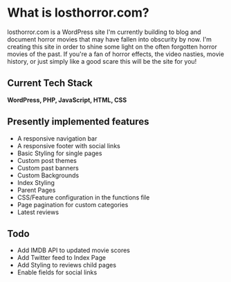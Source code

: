 # What is losthorror.com?

losthorror.com is a WordPress site I'm currently building to blog and document horror movies that may have fallen into obscurity by now. I'm creating this site in order to shine some light on the often forgotten horror movies of the past. If you're a fan of horror effects, the video nasties, movie history, or just simply like a good scare this will be the site for you!

## Current Tech Stack

**WordPress, PHP, JavaScript, HTML, CSS** 

## Presently implemented features

* A responsive navigation bar
* A responsive footer with social links 
* Basic Styling for single pages 
* Custom post themes 
* Custom past banners 
* Custom Backgrounds 
* Index Styling 
* Parent Pages 
* CSS/Feature configuration in the functions file 
* Page pagination for custom categories
* Latest reviews 

## Todo

* Add IMDB API to updated movie scores 
* Add Twitter feed to Index Page 
* Add Styling to reviews child pages 
* Enable fields for social links
